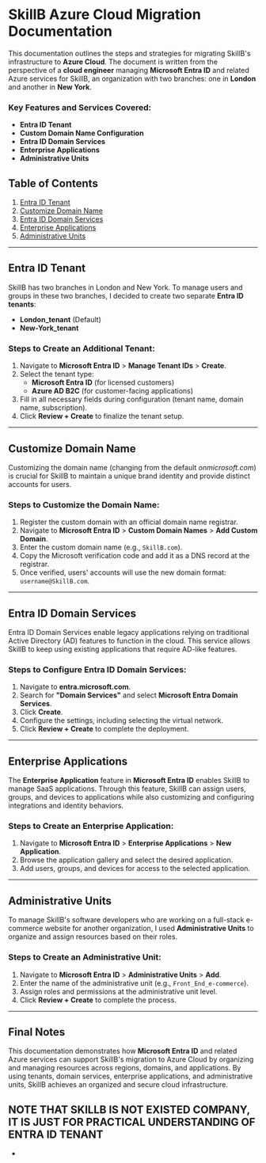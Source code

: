 # SkillB Azure Cloud Migration Documentation

This documentation outlines the steps and strategies for migrating SkillB's infrastructure to **Azure Cloud**. The document is written from the perspective of a **cloud engineer** managing **Microsoft Entra ID** and related Azure services for SkillB, an organization with two branches: one in **London** and another in **New York**.

### Key Features and Services Covered:

- **Entra ID Tenant**
- **Custom Domain Name Configuration**
- **Entra ID Domain Services**
- **Enterprise Applications**
- **Administrative Units**

## Table of Contents

1. [Entra ID Tenant](#entra-id-tenant)
2. [Customize Domain Name](#customize-domain-name)
3. [Entra ID Domain Services](#entra-id-domain-services)
4. [Enterprise Applications](#enterprise-applications)
5. [Administrative Units](#administrative-units)

---

## Entra ID Tenant

SkillB has two branches in London and New York. To manage users and groups in these two branches, I decided to create two separate **Entra ID tenants**:

- **London_tenant** (Default)
- **New-York_tenant**

### Steps to Create an Additional Tenant:

1. Navigate to **Microsoft Entra ID** > **Manage Tenant IDs** > **Create**.
2. Select the tenant type:
   - **Microsoft Entra ID** (for licensed customers)
   - **Azure AD B2C** (for customer-facing applications)
3. Fill in all necessary fields during configuration (tenant name, domain name, subscription).
4. Click **Review + Create** to finalize the tenant setup.

---

## Customize Domain Name

Customizing the domain name (changing from the default *onmicrosoft.com*) is crucial for SkillB to maintain a unique brand identity and provide distinct accounts for users.

### Steps to Customize the Domain Name:

1. Register the custom domain with an official domain name registrar.
2. Navigate to **Microsoft Entra ID** > **Custom Domain Names** > **Add Custom Domain**.
3. Enter the custom domain name (e.g., `SkillB.com`).
4. Copy the Microsoft verification code and add it as a DNS record at the registrar.
5. Once verified, users' accounts will use the new domain format: `username@SkillB.com`.

---

## Entra ID Domain Services

Entra ID Domain Services enable legacy applications relying on traditional Active Directory (AD) features to function in the cloud. This service allows SkillB to keep using existing applications that require AD-like features.

### Steps to Configure Entra ID Domain Services:

1. Navigate to **entra.microsoft.com**.
2. Search for **"Domain Services"** and select **Microsoft Entra Domain Services**.
3. Click **Create**.
4. Configure the settings, including selecting the virtual network.
5. Click **Review + Create** to complete the deployment.

---

## Enterprise Applications

The **Enterprise Application** feature in **Microsoft Entra ID** enables SkillB to manage SaaS applications. Through this feature, SkillB can assign users, groups, and devices to applications while also customizing and configuring integrations and identity behaviors.

### Steps to Create an Enterprise Application:

1. Navigate to **Microsoft Entra ID** > **Enterprise Applications** > **New Application**.
2. Browse the application gallery and select the desired application.
3. Add users, groups, and devices for access to the selected application.

---

## Administrative Units

To manage SkillB's software developers who are working on a full-stack e-commerce website for another organization, I used **Administrative Units** to organize and assign resources based on their roles.

### Steps to Create an Administrative Unit:

1. Navigate to **Microsoft Entra ID** > **Administrative Units** > **Add**.
2. Enter the name of the administrative unit (e.g., `Front_End_e-commerce`).
3. Assign roles and permissions at the administrative unit level.
4. Click **Review + Create** to complete the process.

---

## Final Notes

This documentation demonstrates how **Microsoft Entra ID** and related Azure services can support SkillB's migration to Azure Cloud by organizing and managing resources across regions, domains, and applications. By using tenants, domain services, enterprise applications, and administrative units, SkillB achieves an organized and secure cloud infrastructure.

## NOTE THAT SKILLB IS NOT EXISTED COMPANY, IT IS JUST FOR PRACTICAL UNDERSTANDING OF ENTRA ID TENANT

-
